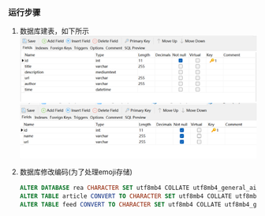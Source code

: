 ### 运行步骤

1. 数据库建表，如下所示
   ![image-article](assets\article.png)
   ![image-feed](assets\feeds.png)
   
2. 数据库修改编码(为了处理emoji存储)
   ```sql
   ALTER DATABASE rea CHARACTER SET utf8mb4 COLLATE utf8mb4_general_ai_ci;
   ALTER TABLE article CONVERT TO CHARACTER SET utf8mb4 COLLATE utf8mb4_general_ai_ci;
   ALTER TABLE feed CONVERT TO CHARACTER SET utf8mb4 COLLATE utf8mb4_general_ai_ci;
   ```

   